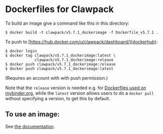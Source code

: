 
# Dockerfiles for Clawpack

To build an image give a command like this in this directory:

    $ docker build -t clawpack/v5.7.1_dockerimage -f Dockerfile_v5.7.1 .

To push to [https://hub.docker.com/u/clawpack/dashboard/](dockerhub):

    $ docker login
    $ docker tag clawpack/v5.7.1_dockerimage:latest \
                 clawpack/v5.7.1_dockerimage:release
    $ docker push clawpack/v5.7.1_dockerimage:release
    $ docker push clawpack/v5.7.1_dockerimage:latest

(Requires an account with with push permission.)

Note that the `release` version is needed e.g. for [Dockerfiles used 
on mybinder.org](https://mybinder.readthedocs.io/en/latest/tutorials/dockerfile.html),
while the `latest` version allows users to do a
`docker pull` without specifying a version, to get this by default.

## To use an image:

See [the documentation](http://www.clawpack.org/docker_image.html).

